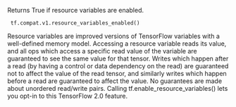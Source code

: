 Returns True if resource variables are enabled.

```
 tf.compat.v1.resource_variables_enabled()
```
Resource variables are improved versions of TensorFlow variables with a well-defined memory model. Accessing a resource variable reads its value, and all ops which access a specific read value of the variable are guaranteed to see the same value for that tensor. Writes which happen after a read (by having a control or data dependency on the read) are guaranteed not to affect the value of the read tensor, and similarly writes which happen before a read are guaranteed to affect the value. No guarantees are made about unordered read/write pairs.
Calling tf.enable_resource_variables() lets you opt-in to this TensorFlow 2.0 feature.
